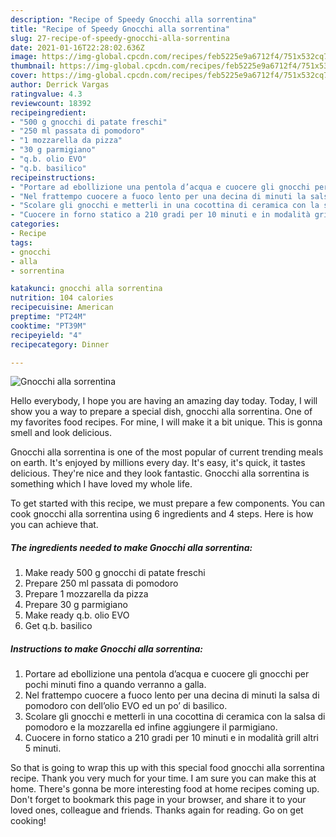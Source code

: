 ```yaml
---
description: "Recipe of Speedy Gnocchi alla sorrentina"
title: "Recipe of Speedy Gnocchi alla sorrentina"
slug: 27-recipe-of-speedy-gnocchi-alla-sorrentina
date: 2021-01-16T22:28:02.636Z
image: https://img-global.cpcdn.com/recipes/feb5225e9a6712f4/751x532cq70/gnocchi-alla-sorrentina-recipe-main-photo.jpg
thumbnail: https://img-global.cpcdn.com/recipes/feb5225e9a6712f4/751x532cq70/gnocchi-alla-sorrentina-recipe-main-photo.jpg
cover: https://img-global.cpcdn.com/recipes/feb5225e9a6712f4/751x532cq70/gnocchi-alla-sorrentina-recipe-main-photo.jpg
author: Derrick Vargas
ratingvalue: 4.3
reviewcount: 18392
recipeingredient:
- "500 g gnocchi di patate freschi"
- "250 ml passata di pomodoro"
- "1 mozzarella da pizza"
- "30 g parmigiano"
- "q.b. olio EVO"
- "q.b. basilico"
recipeinstructions:
- "Portare ad ebollizione una pentola d’acqua e cuocere gli gnocchi per pochi minuti fino a quando verranno a galla."
- "Nel frattempo cuocere a fuoco lento per una decina di minuti la salsa di pomodoro con dell’olio EVO ed un po’ di basilico."
- "Scolare gli gnocchi e metterli in una cocottina di ceramica con la salsa di pomodoro e la mozzarella ed infine aggiungere il parmigiano."
- "Cuocere in forno statico a 210 gradi per 10 minuti e in modalità grill altri 5 minuti."
categories:
- Recipe
tags:
- gnocchi
- alla
- sorrentina

katakunci: gnocchi alla sorrentina 
nutrition: 104 calories
recipecuisine: American
preptime: "PT24M"
cooktime: "PT39M"
recipeyield: "4"
recipecategory: Dinner

---
```



![Gnocchi alla sorrentina](https://img-global.cpcdn.com/recipes/feb5225e9a6712f4/751x532cq70/gnocchi-alla-sorrentina-recipe-main-photo.jpg)

Hello everybody, I hope you are having an amazing day today. Today, I will show you a way to prepare a special dish, gnocchi alla sorrentina. One of my favorites food recipes. For mine, I will make it a bit unique. This is gonna smell and look delicious.



Gnocchi alla sorrentina is one of the most popular of current trending meals on earth. It's enjoyed by millions every day. It's easy, it's quick, it tastes delicious. They're nice and they look fantastic. Gnocchi alla sorrentina is something which I have loved my whole life.


To get started with this recipe, we must prepare a few components. You can cook gnocchi alla sorrentina using 6 ingredients and 4 steps. Here is how you can achieve that.

<!--inarticleads1-->

##### The ingredients needed to make Gnocchi alla sorrentina:

1. Make ready 500 g gnocchi di patate freschi
1. Prepare 250 ml passata di pomodoro
1. Prepare 1 mozzarella da pizza
1. Prepare 30 g parmigiano
1. Make ready q.b. olio EVO
1. Get q.b. basilico




<!--inarticleads2-->

##### Instructions to make Gnocchi alla sorrentina:

1. Portare ad ebollizione una pentola d’acqua e cuocere gli gnocchi per pochi minuti fino a quando verranno a galla.
1. Nel frattempo cuocere a fuoco lento per una decina di minuti la salsa di pomodoro con dell’olio EVO ed un po’ di basilico.
1. Scolare gli gnocchi e metterli in una cocottina di ceramica con la salsa di pomodoro e la mozzarella ed infine aggiungere il parmigiano.
1. Cuocere in forno statico a 210 gradi per 10 minuti e in modalità grill altri 5 minuti.




So that is going to wrap this up with this special food gnocchi alla sorrentina recipe. Thank you very much for your time. I am sure you can make this at home. There's gonna be more interesting food at home recipes coming up. Don't forget to bookmark this page in your browser, and share it to your loved ones, colleague and friends. Thanks again for reading. Go on get cooking!
